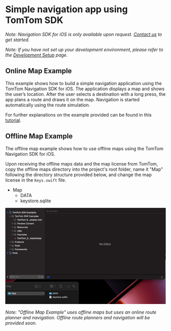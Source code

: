 # Simple navigation app using TomTom SDK

*Note: Navigation SDK for iOS is only available upon request. [Contact us](https://developer.tomtom.com/tomtom-sdk-for-ios/request-access "Contact us") to get started.*

*Note: If you have not set up your development environment, please refer to the [Development Setup](../../../README.md) page.*

## Online Map Example

This example shows how to build a simple navigation application using the TomTom Navigation SDK for iOS.
The application displays a map and shows the user’s location. After the user selects a destination with a long press, the app plans a route and draws it on the map. Navigation is started automatically using the route simulation. 

For further explanations on the example provided can be found in this [tutorial](https://developer.tomtom.com/ios/navigation/documentation/use-cases/build-a-navigation-app).

## Offline Map Example

The offline map example shows how to use offline maps using the TomTom Navigation SDK for iOS.

Upon receiving the offline maps data and the map license from TomTom, copy the offline maps directory into the project's root folder, name it "Map" following the directory structure provided below, and change the map license in the `Keys.swift` file.

- Map
    - DATA
    - keystore.sqlite

![](../../../.github/offline-map-files.gif)

*Note: "Offline Map Example" uses offline maps but uses an online route planner and navigation. Offline route planners and navigation will be provided soon.*